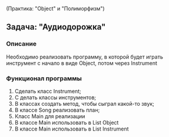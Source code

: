 (Практика: "Object" и "Полиморфизм")

## Задача: "Аудиодорожка"

### Описание

Необходимо реализовать программу, в которой будет играть инструмент c начало в виде Object, потом через Instrument

### Функционал программы
1. Сделать класс Instrument;
2. С делать классы инструментов;
3. В классах создать метод, чтобы сыграл какой-то звук;
4. В классе Song реализовать план;
5. Класс Main для реализации 
6. В классе Main использовать в List Object
7. В классе Main использовать в List Instrument
